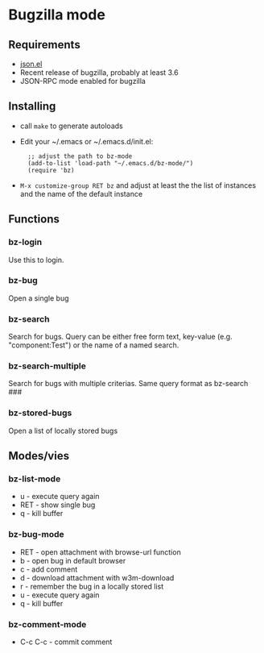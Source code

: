 # Bugzilla mode #

## Requirements ##
* [json.el](http://cvs.savannah.gnu.org/viewvc/*checkout*/emacs/lisp/json.el?root=emacs)
* Recent release of bugzilla, probably at least 3.6
* JSON-RPC mode enabled for bugzilla

## Installing ##
* call `make` to generate autoloads
* Edit your ~/.emacs or ~/.emacs.d/init.el:

        ;; adjust the path to bz-mode
        (add-to-list 'load-path "~/.emacs.d/bz-mode/")
        (require 'bz)

* `M-x customize-group RET bz` and adjust at least the the list of instances and the name of the default instance

## Functions ##
### bz-login ###
Use this to login.
### bz-bug ###
Open a single bug
### bz-search ###
Search for bugs. Query can be either free form text, key-value (e.g. "component:Test") or the name of a named search.
### bz-search-multiple ###
Search for bugs with multiple criterias. Same query format as bz-search ###
### bz-stored-bugs ###
Open a list of locally stored bugs

## Modes/vies ##
### bz-list-mode ###
* u - execute query again
* RET - show single bug
* q - kill buffer
### bz-bug-mode ###
* RET - open attachment with browse-url function
* b - open bug in default browser
* c - add comment
* d - download attachment with w3m-download
* r - remember the bug in a locally stored list
* u - execute query again
* q - kill buffer
### bz-comment-mode ###
* C-c C-c - commit comment
